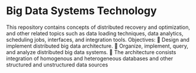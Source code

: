 # Big Data Systems Technology
 This repository contains concepts of distributed recovery and optimization, and other related topics such as data loading techniques, data analytics, scheduling jobs, interfaces, and integration tools. Objectives:  Design and implement distributed big data architecture.  Organize, implement, query, and analyze distributed big data systems.  The architecture consists integration of homogenous and heterogeneous databases and other structured and unstructured data sources

